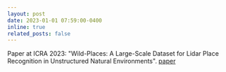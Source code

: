 ```yaml
---
layout: post
date: 2023-01-01 07:59:00-0400
inline: true
related_posts: false
---
```


Paper at ICRA 2023: "Wild-Places: A Large-Scale Dataset for Lidar Place Recognition in Unstructured Natural Environments". [paper](https://arxiv.org/abs/2211.12732)
